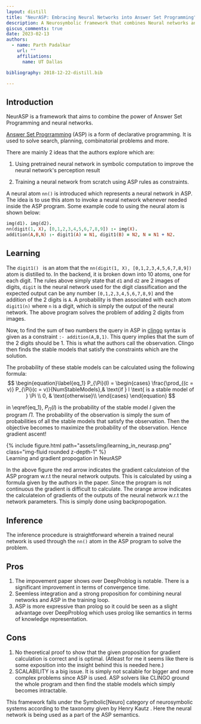 ```yaml
---
layout: distill
title: "NeurASP: Embracing Neural Networks into Answer Set Programming"
description: A Neurosymbolic framework that combines Neural networks and Answer Set Programming
giscus_comments: true
date: 2023-02-13
authors:
  - name: Parth Padalkar
    url: ""
    affiliations:
      name: UT Dallas

bibliography: 2018-12-22-distill.bib

---
```

## Introduction
NeurASP <d-cite key="neurasp"></d-cite> is a framework that aims to combine the power of Answer Set Programming and neural networks. 

[Answer Set Progrramming](https://en.wikipedia.org/wiki/Answer_set_programming) (ASP) is a form of declarative programming. It is used to solve search, planning, combinatorial problems and more.

There are mainly 2 ideas that the authors explore which are:

1. Using pretrained neural network in symbolic computation to improve the neural network's perception result

2. Training a neural network from scratch using ASP rules as constraints.

 
A neural atom `nn()` is introduced which represents a neural network in ASP. The idea is to use this atom to invoke a neural network whenever needed inside the ASP program.
Some example code to using the neural atom is shown below:

```prolog
img(d1). img(d2).
nn(digit(1, X), [0,1,2,3,4,5,6,7,8,9]) :- img(X).
addition(A,B,N) :- digit1(A) = N1, digit1(B) = N2, N = N1 + N2.
```

## Learning
The ```digit1() ``` is an atom that the ```nn(digit(1, X), [0,1,2,3,4,5,6,7,8,9])``` atom is distilled to.
In the backend, it is broken down into 10 atoms, one for each digit.
The rules above simply state that `d1` and `d2` are 2 images of digits, ```digit``` is the neural network used for the digit classification and 
the expected output can be any number `[0,1,2,3,4,5,6,7,8,9]` and the addition of the 2 digits is `A`.
A probability is then associated with each atom `digit1(n)` where `n` is a digit, which is simply the output of the neural network.
The above program solves the problem of adding 2 digits from images.

Now, to find the sum of two numbers the query in ASP in [clingo](https://potassco.org/clingo/) syntax is given as a constraint `:- addition(A,B,1)`.
This query implies that the sum of the 2 digits should be 1. This is what the authors call the observation. Clingo then finds the 
stable models that satisfy the constraints which are the solution.

The probability of these stable models can be calculated using the following formula:
$$
\begin{equation}\label{eq_1}
    P_{\Pi}(I) = 
\begin{cases}
    \frac{\prod_{(c = v)} P_{\Pi}(c = v)}{NumStableModels},& \text{if } I \text{ is a stable model of } \Pi \\
    0,              & \text{otherwise}\\
\end{cases}
\end{equation}
$$

in \eqref{eq_1}, $P_{\Pi}(I)$ is the probability of the stable model $I$ given the program $\Pi$.
The probability of the observation is simply the sum of probabilities of all the stable models that satisfy the observation.
Then the objective becomes to maximize the probability of the observation. Hence gradient ascent!

<div class="row mt-3">
    <div class="col-sm mt-3 mt-md-0">
        {% include figure.html path="assets/img/learning_in_neurasp.png" class="img-fluid rounded z-depth-1" %}
    </div>
</div>
<div class="caption">
    Learning and gradient propogation in NeurASP
</div>

In the above figure the red arrow indicates the gradient calculateion of the ASP program w.r.t the neural network outputs.
This is calculated by using a formula given by the authors in the paper. Since the program is not continuous the gradient
is difficult to calculate.
The orange arrow indicates the calculateion of gradients of the outputs of the neural network w.r.t the network parameters.
This is simply done using backpropogation.

## Inference
The inference procedure is straightforward wherein a trained neural network is used through the `nn()` atom in the ASP
program to solve the problem.

## Pros
1. The impovement paper shows over DeepProblog <d-cite key="deepproblog"></d-cite> is notable. There is a significant improvement in terms of convergence time.
2. Seemless integration and a strong proposition for combining neural networks and ASP in the training loop. 
3. ASP is more expressive than prolog so it could be seen as a slight advantage over DeepProblog which uses prolog like semantics in terms of knowledge representation.

## Cons
1. No theoretical proof to show that the given proposition for gradient calculation is correct and is optimal. (Atleast for me it seems like there is some exposition into the insight behind this is needed here.)
2. SCALABILITY is a big issue. It is simply not scalable for bigger and more complex problems since ASP is used. ASP solvers like CLINGO ground the whole program and then find the stable models which simply becomes intractable.

This framework falls under the Symbolic[Neuro] category of neurosymbolic systems according to the taxonomy given by Henry Kautz <d-cite key = "NeSytaxonomy"></d-cite>.
Here the neural network is being used as a part of the ASP semantics.
